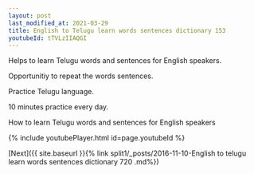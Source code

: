 ```yaml
---
layout: post
last_modified_at: 2021-03-29
title: English to Telugu learn words sentences dictionary 153 
youtubeId: tTVLzIIAQGI
---
```

 
 
Helps to learn Telugu words and sentences for English speakers.

Opportunitiy to repeat the words sentences. 

Practice Telugu language. 
 
10 minutes practice every day. 
 
How to learn Telugu words and sentences for English speakers 
 
{% include youtubePlayer.html id=page.youtubeId %}
 
 
[Next]({{ site.baseurl }}{% link  split1/_posts/2016-11-10-English to telugu learn words sentences dictionary 720 .md%})
 
